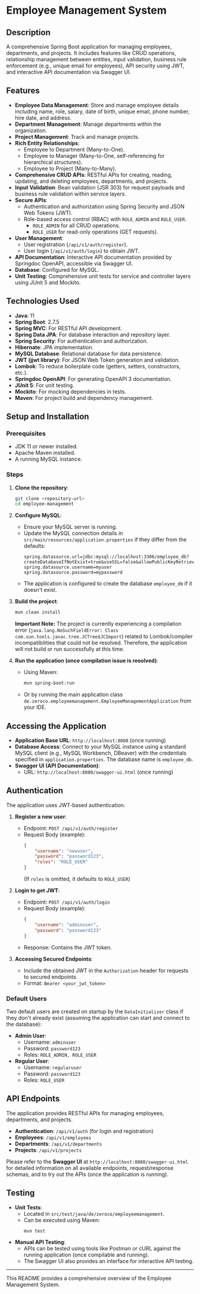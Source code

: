 # Employee Management System

## Description
A comprehensive Spring Boot application for managing employees, departments, and projects. It includes features like CRUD operations, relationship management between entities, input validation, business rule enforcement (e.g., unique email for employees), API security using JWT, and interactive API documentation via Swagger UI.

## Features
*   **Employee Data Management**: Store and manage employee details including name, role, salary, date of birth, unique email, phone number, hire date, and address.
*   **Department Management**: Manage departments within the organization.
*   **Project Management**: Track and manage projects.
*   **Rich Entity Relationships**:
    *   Employee to Department (Many-to-One).
    *   Employee to Manager (Many-to-One, self-referencing for hierarchical structures).
    *   Employee to Project (Many-to-Many).
*   **Comprehensive CRUD APIs**: RESTful APIs for creating, reading, updating, and deleting employees, departments, and projects.
*   **Input Validation**: Bean validation (JSR 303) for request payloads and business rule validation within service layers.
*   **Secure APIs**:
    *   Authentication and authorization using Spring Security and JSON Web Tokens (JWT).
    *   Role-based access control (RBAC) with `ROLE_ADMIN` and `ROLE_USER`.
        *   `ROLE_ADMIN` for all CRUD operations.
        *   `ROLE_USER` for read-only operations (GET requests).
*   **User Management**:
    *   User registration (`/api/v1/auth/register`).
    *   User login (`/api/v1/auth/login`) to obtain JWT.
*   **API Documentation**: Interactive API documentation provided by Springdoc OpenAPI, accessible via Swagger UI.
*   **Database**: Configured for MySQL.
*   **Unit Testing**: Comprehensive unit tests for service and controller layers using JUnit 5 and Mockito.

## Technologies Used
*   **Java**: 11
*   **Spring Boot**: 2.7.5
*   **Spring MVC**: For RESTful API development.
*   **Spring Data JPA**: For database interaction and repository layer.
*   **Spring Security**: For authentication and authorization.
*   **Hibernate**: JPA implementation.
*   **MySQL Database**: Relational database for data persistence.
*   **JWT (jjwt library)**: For JSON Web Token generation and validation.
*   **Lombok**: To reduce boilerplate code (getters, setters, constructors, etc.).
*   **Springdoc OpenAPI**: For generating OpenAPI 3 documentation.
*   **JUnit 5**: For unit testing.
*   **Mockito**: For mocking dependencies in tests.
*   **Maven**: For project build and dependency management.

## Setup and Installation

### Prerequisites
*   JDK 11 or newer installed.
*   Apache Maven installed.
*   A running MySQL instance.

### Steps
1.  **Clone the repository**:
    ```bash
    git clone <repository-url>
    cd employee-management
    ```

2.  **Configure MySQL**:
    *   Ensure your MySQL server is running.
    *   Update the MySQL connection details in `src/main/resources/application.properties` if they differ from the defaults:
        ```properties
        spring.datasource.url=jdbc:mysql://localhost:3306/employee_db?createDatabaseIfNotExist=true&useSSL=false&allowPublicKeyRetrieval=true
        spring.datasource.username=myuser
        spring.datasource.password=mypassword
        ```
    *   The application is configured to create the database `employee_db` if it doesn't exist.

3.  **Build the project**:
    ```bash
    mvn clean install
    ```
    **Important Note:** The project is currently experiencing a compilation error (`java.lang.NoSuchFieldError: Class com.sun.tools.javac.tree.JCTree$JCImport`) related to Lombok/compiler incompatibilities that could not be resolved. Therefore, the application will not build or run successfully at this time.

4.  **Run the application (once compilation issue is resolved)**:
    *   Using Maven:
        ```bash
        mvn spring-boot:run
        ```
    *   Or by running the main application class `de.zeroco.employeemanagement.EmployeeManagementApplication` from your IDE.

## Accessing the Application
*   **Application Base URL**: `http://localhost:8080` (once running)
*   **Database Access**: Connect to your MySQL instance using a standard MySQL client (e.g., MySQL Workbench, DBeaver) with the credentials specified in `application.properties`. The database name is `employee_db`.
*   **Swagger UI (API Documentation)**:
    *   URL: `http://localhost:8080/swagger-ui.html` (once running)

## Authentication
The application uses JWT-based authentication.

1.  **Register a new user**:
    *   Endpoint: `POST /api/v1/auth/register`
    *   Request Body (example):
        ```json
        {
            "username": "newuser",
            "password": "password123",
            "roles": "ROLE_USER" 
        }
        ```
        (If `roles` is omitted, it defaults to `ROLE_USER`)

2.  **Login to get JWT**:
    *   Endpoint: `POST /api/v1/auth/login`
    *   Request Body (example):
        ```json
        {
            "username": "adminuser",
            "password": "password123"
        }
        ```
    *   Response: Contains the JWT token.

3.  **Accessing Secured Endpoints**:
    *   Include the obtained JWT in the `Authorization` header for requests to secured endpoints.
    *   Format: `Bearer <your_jwt_token>`

### Default Users
Two default users are created on startup by the `DataInitializer` class if they don't already exist (assuming the application can start and connect to the database):
*   **Admin User**:
    *   Username: `adminuser`
    *   Password: `password123`
    *   Roles: `ROLE_ADMIN, ROLE_USER`
*   **Regular User**:
    *   Username: `regularuser`
    *   Password: `password123`
    *   Roles: `ROLE_USER`

## API Endpoints
The application provides RESTful APIs for managing employees, departments, and projects.

*   **Authentication**: `/api/v1/auth` (for login and registration)
*   **Employees**: `/api/v1/employees`
*   **Departments**: `/api/v1/departments`
*   **Projects**: `/api/v1/projects`

Please refer to the **Swagger UI** at `http://localhost:8080/swagger-ui.html` for detailed information on all available endpoints, request/response schemas, and to try out the APIs (once the application is running).

## Testing
*   **Unit Tests**:
    *   Located in `src/test/java/de/zeroco/employeemanagement`.
    *   Can be executed using Maven:
        ```bash
        mvn test
        ```
*   **Manual API Testing**:
    *   APIs can be tested using tools like Postman or cURL against the running application (once compilable and running).
    *   The Swagger UI also provides an interface for interactive API testing.

---
This README provides a comprehensive overview of the Employee Management System.
